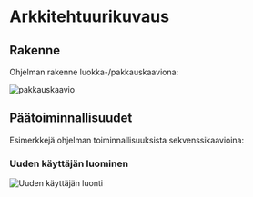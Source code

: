 # Arkkitehtuurikuvaus

## Rakenne

Ohjelman rakenne luokka-/pakkauskaaviona:

![pakkauskaavio](https://user-images.githubusercontent.com/48988852/115379882-a64def80-a1da-11eb-9461-97eba953a3ff.png)

## Päätoiminnallisuudet

Esimerkkejä ohjelman toiminnallisuuksista sekvenssikaavioina:

### Uuden käyttäjän luominen

![Uuden käyttäjän luonti](https://user-images.githubusercontent.com/48988852/116069288-e22dfc80-a693-11eb-9340-0bd2de480b21.png)

